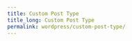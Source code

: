 ```yaml
---
title: Custom Post Type
title_long: Custom Post Type
permalink: wordpress/custom-post-type/
---
```

